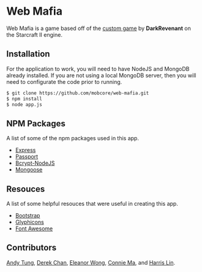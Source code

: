 # Web Mafia

 Web Mafia is a game based off of the [custom game](http://sc2mafia.wikia.com/wiki/StarCraft_II_Mafia_Wiki) by __DarkRevenant__ on the Starcraft II engine.

## Installation

For the application to work, you will need to have NodeJS and MongoDB already installed. If you are not using a local MongoDB server, then you will need to configurate the code prior to running.

```bash
$ git clone https://github.com/mobcore/web-mafia.git
$ npm install
$ node app.js
```

## NPM Packages
A list of some of the npm packages used in this app.
 - [Express](http://expressjs.com/)
 - [Passport](http://passportjs.org/)
 - [Bcrypt-NodeJS](https://www.npmjs.com/package/bcrypt-nodejs)
 - [Mongoose](http://mongoosejs.com/)

## Resouces
A list of some helpful resouces that were useful in creating this app.
 - [Bootstrap](http://getbootstrap.com/)
 - [Glyphicons](http://glyphicons.com/)
 - [Font Awesome](http://fortawesome.github.io/Font-Awesome/)

## Contributors
[Andy Tung](https://github.com/andyytung), [Derek Chan](https://github.com/dchanman), [Eleanor Wong](https://github.com/eleanorwong), [Connie Ma](https://github.com/maknoon), and [Harris Lin](https://github.com/HarrisLin).